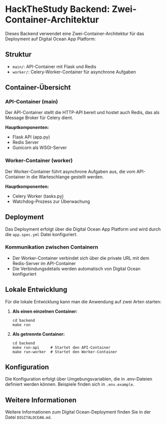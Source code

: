 # HackTheStudy Backend: Zwei-Container-Architektur

Dieses Backend verwendet eine Zwei-Container-Architektur für das Deployment auf Digital Ocean App Platform:

## Struktur

- `main/`: API-Container mit Flask und Redis
- `worker/`: Celery-Worker-Container für asynchrone Aufgaben

## Container-Übersicht

### API-Container (main)

Der API-Container stellt die HTTP-API bereit und hostet auch Redis, das als Message Broker für Celery dient.

**Hauptkomponenten:**
- Flask API (app.py)
- Redis Server
- Gunicorn als WSGI-Server

### Worker-Container (worker)

Der Worker-Container führt asynchrone Aufgaben aus, die vom API-Container in die Warteschlange gestellt werden.

**Hauptkomponenten:**
- Celery Worker (tasks.py)
- Watchdog-Prozess zur Überwachung

## Deployment

Das Deployment erfolgt über die Digital Ocean App Platform und wird durch die `app.spec.yml` Datei konfiguriert.

### Kommunikation zwischen Containern

- Der Worker-Container verbindet sich über die private URL mit dem Redis-Server im API-Container
- Die Verbindungsdetails werden automatisch von Digital Ocean konfiguriert

## Lokale Entwicklung

Für die lokale Entwicklung kann man die Anwendung auf zwei Arten starten:

1. **Als einen einzelnen Container:** 
   ```
   cd backend
   make run
   ```

2. **Als getrennte Container:**
   ```
   cd backend
   make run-api     # Startet den API-Container
   make run-worker  # Startet den Worker-Container
   ```

## Konfiguration

Die Konfiguration erfolgt über Umgebungsvariablen, die in .env-Dateien definiert werden können. Beispiele finden sich in `.env.example`.

## Weitere Informationen

Weitere Informationen zum Digital Ocean-Deployment finden Sie in der Datei `DIGITALOCEAN.md`. 